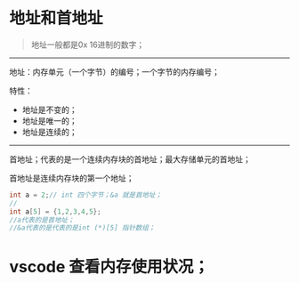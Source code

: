 # 地址和首地址

 > 地址一般都是0x 16进制的数字；

---



 地址：内存单元（一个字节）的编号；一个字节的内存编号；

特性：

* 地址是不变的；
* 地址是唯一的；
* 地址是连续的；

----



首地址；代表的是一个连续内存块的首地址；最大存储单元的首地址；

首地址是连续内存块的第一个地址；

````c
int a = 2;// int 四个字节；&a 就是首地址；
// 
int a[5] = {1,2,3,4,5};
//a代表的是首地址；
//&a代表的是代表的是int (*)[5] 指针数组；

````





# vscode 查看内存使用状况；

